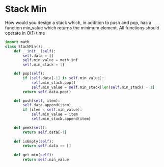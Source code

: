 # Stack Min

How would you design a stack which, in addition to push and pop, has a function min\_value which returns the minimum element. All functions should operate in O\(1\) time

```python
import math
class StackMin():
    def __init__(self):
        self.data = []
        self.min_value = math.inf
        self.min_stack = []

    def pop(self):
        if (self.data[-1] is self.min_value):
            self.min_stack.pop()
            self.min_value = self.min_stack[len(self.min_stack) - 1]
        return self.data.pop()

    def push(self, item):
        self.data.append(item)
        if (item < self.min_value):
            self.min_value = item
            self.min_stack.append(item)

    def peek(self):
        return self.data[-1]
    
    def isEmpty(self):
        return self.data == []
    
    def get_min(self):
        return self.min_value
```

